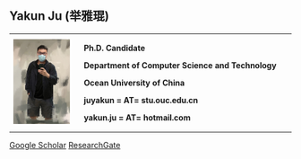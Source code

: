 ## Yakun Ju  (举雅琨)

<table border="0">
  <tr>
    <td width="25%">
      <img src="https://github.com/Kelvin-Ju/homepage/blob/gh-pages/home1.jpg?raw=true" width="90%">     
    </td>
    <td width="75%">
      <p><b>Ph.D. Candidate</b></p>
      <p><b>Department of Computer Science and Technology</b></p>
      <p><b>Ocean University of China</b></p>
      <p><b>juyakun = AT= stu.ouc.edu.cn </b></p>
      <p><b>yakun.ju = AT= hotmail.com</b></p>
    </td>
  </tr>
</table>

[Google Scholar](https://scholar.google.com/citations?user=hE10pMYAAAAJ&hl)  [ResearchGate](https://www.researchgate.net/profile/Yakun-Ju)
